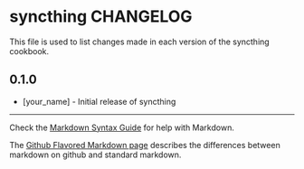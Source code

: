 syncthing CHANGELOG
=================

This file is used to list changes made in each version of the syncthing cookbook.

0.1.0
-----
- [your_name] - Initial release of syncthing

- - -
Check the [Markdown Syntax Guide](http://daringfireball.net/projects/markdown/syntax) for help with Markdown.

The [Github Flavored Markdown page](http://github.github.com/github-flavored-markdown/) describes the differences between markdown on github and standard markdown.
